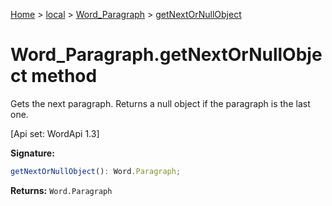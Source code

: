 [Home](./index) &gt; [local](local.md) &gt; [Word\_Paragraph](local.word_paragraph.md) &gt; [getNextOrNullObject](local.word_paragraph.getnextornullobject.md)

# Word\_Paragraph.getNextOrNullObject method

Gets the next paragraph. Returns a null object if the paragraph is the last one. 

 \[Api set: WordApi 1.3\]

**Signature:**
```javascript
getNextOrNullObject(): Word.Paragraph;
```
**Returns:** `Word.Paragraph`

